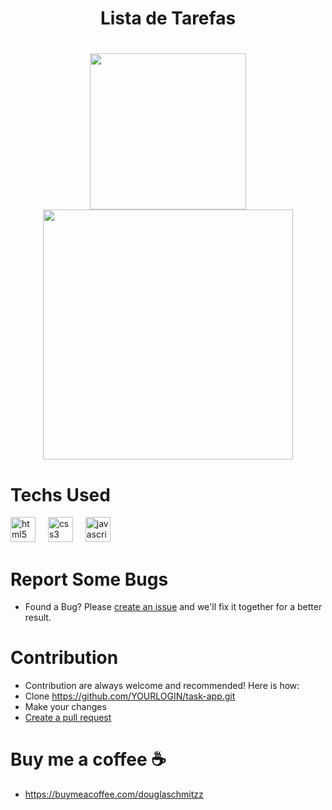 <h1 align="center">Lista de Tarefas<h1/>

<div align="center">
  <img height="250" widht= "200" src="https://github.com/user-attachments/assets/ab3b340f-201e-47e1-a9b6-8774cfac7279"/>
</div>

 <div align="center">
   <img height="400" widht= "250" src="https://github.com/user-attachments/assets/f55ed764-8979-4df2-8776-9aeb501509b0"/>
 </div>


# Techs Used
<div align="left">
  <img src="https://cdn.jsdelivr.net/gh/devicons/devicon/icons/html5/html5-original.svg" height="40" alt="html5 logo"  />
  <img width="12" />
  <img src="https://cdn.jsdelivr.net/gh/devicons/devicon/icons/css3/css3-original.svg" height="40" alt="css3 logo"  />
  <img width="12" />
  <img src="https://cdn.jsdelivr.net/gh/devicons/devicon/icons/javascript/javascript-original.svg" height="40" alt="javascript logo"  />
</div>


# Report Some Bugs
- Found a Bug? Please  <a href= "https://github.com/DouglaSchmitzz/task-app/issues"> create an issue</a> and we'll fix it together for a better result.


# Contribution 


- Contribution are always welcome and recommended! Here is how:
- Clone https://github.com/YOURLOGIN/task-app.git
- Make your changes
- <a href= "https://github.com/DouglaSchmitzz/task-app/pulls">Create a pull request<a/>

# Buy me a coffee ☕
- https://buymeacoffee.com/douglaschmitzz 
